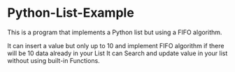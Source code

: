# Python-List-Example
This is a program that implements a Python list but using a FIFO algorithm.

It can insert a value but only up to 10 and implement FIFO algorithm if there will be 10 data already in your List
It can Search and update value in your list without using built-in Functions.

